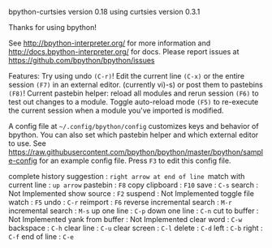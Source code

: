 bpython-curtsies version 0.18 using curtsies version 0.3.1

Thanks for using bpython!

See http://bpython-interpreter.org/ for more information and
http://docs.bpython-interpreter.org/ for docs.
Please report issues at 
https://github.com/bpython/bpython/issues

Features:
Try using undo `(C-r)`!
Edit the current line `(C-x)` or the entire session `(F7)` 
in an external editor. (currently vi)-s) or post them to 
pastebins `(F8)`! Current pastebin helper: reload all 
modules and rerun session `(F6)` to test out changes to a 
module. Toggle auto-reload mode `(F5)` to re-execute the 
current session when a module you've imported is modified.

A config file at `~/.config/bpython/config` customizes keys 
and behavior of bpython.
You can also set which pastebin helper and which external 
editor to use.
See https://raw.githubusercontent.com/bpython/bpython/master/bpython/sample-config for an example config file.
Press `F3` to edit this config file.

complete history suggestion     : `right arrow at end of line
`match with current line         : `up arrow`
pastebin                        : `F8`
copy clipboard                  : `F10`
save                            : `C-s`
search                          : Not Implemented
show source                     : `F2`
suspend                         : Not Implemented
toggle file watch               : `F5`
undo                            : `C-r`
reimport                        : `F6`
reverse incremental search      : `M-r`
incremental search              : `M-s`
up one line                     : `C-p`
down one line                   : `C-n`
cut to buffer                   : Not Implemented
yank from buffer                : Not Implemented
clear word                      : `C-w`
backspace                       : `C-h`
clear line                      : `C-u`
clear screen                    : `C-l`
delete                          : `C-d`
left                            : `C-b`
right                           : `C-f`
end of line                     : `C-e`
